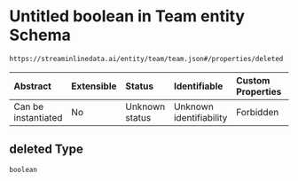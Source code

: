 # Untitled boolean in Team entity Schema

```txt
https://streaminlinedata.ai/entity/team/team.json#/properties/deleted
```



| Abstract            | Extensible | Status         | Identifiable            | Custom Properties | Additional Properties | Access Restrictions | Defined In                                                                |
| :------------------ | :--------- | :------------- | :---------------------- | :---------------- | :-------------------- | :------------------ | :------------------------------------------------------------------------ |
| Can be instantiated | No         | Unknown status | Unknown identifiability | Forbidden         | Allowed               | none                | [team.json*](../out/schema/entity/teams/team.json "open original schema") |

## deleted Type

`boolean`
